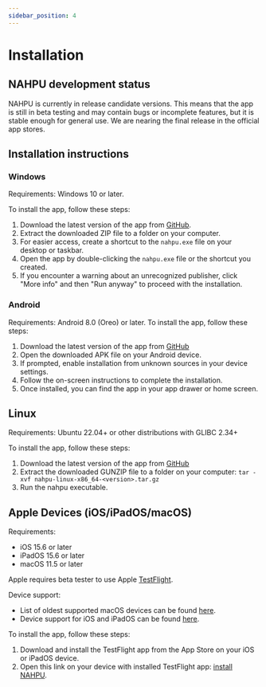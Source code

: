 ```yaml
---
sidebar_position: 4
---
```


# Installation

## NAHPU development status

NAHPU is currently in release candidate versions. This means that the app is still in beta testing and may contain bugs or incomplete features, but it is stable enough for general use. We are nearing the final release in the official app stores.

## Installation instructions

### Windows

Requirements: Windows 10 or later.

To install the app, follow these steps:

1. Download the latest version of the app from [GitHub](https://github.com/hhandika/nahpu/releases).
2. Extract the downloaded ZIP file to a folder on your computer.
3. For easier access, create a shortcut to the `nahpu.exe` file on your desktop or taskbar.
4. Open the app by double-clicking the `nahpu.exe` file or the shortcut you created.
5. If you encounter a warning about an unrecognized publisher, click "More info" and then "Run anyway" to proceed with the installation.

### Android

Requirements: Android 8.0 (Oreo) or later.
To install the app, follow these steps:

1. Download the latest version of the app from [GitHub](https://github.com/hhandika/nahpu/releases)
2. Open the downloaded APK file on your Android device.
3. If prompted, enable installation from unknown sources in your device settings.
4. Follow the on-screen instructions to complete the installation.
5. Once installed, you can find the app in your app drawer or home screen.

## Linux

Requirements: Ubuntu 22.04+ or other distributions with GLIBC 2.34+

To install the app, follow these steps:

1. Download the latest version of the app from [GitHub](https://github.com/hhandika/nahpu/releases)
2. Extract the downloaded GUNZIP file to a folder on your computer: `tar -xvf nahpu-linux-x86_64-<version>.tar.gz`
3. Run the nahpu executable.

## Apple Devices (iOS/iPadOS/macOS)

Requirements:

- iOS 15.6 or later
- iPadOS 15.6 or later
- macOS 11.5 or later

Apple requires beta tester to use Apple [TestFlight](https://developer.apple.com/testflight/).

Device support:

- List of oldest supported macOS devices can be found [here](https://support.apple.com/en-us/102861).
- Device support for iOS and iPadOS can be found [here](https://iosref.com/ios).

To install the app, follow these steps:

1. Download and install the TestFlight app from the App Store on your iOS or iPadOS device.
2. Open this link on your device with installed TestFlight app: [install NAHPU](https://testflight.apple.com/join/DRG6yUfb).
